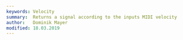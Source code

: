 ```yaml
---
keywords: Velocity
summary:  Returns a signal according to the inputs MIDI velocity
author:   Dominik Mayer
modified: 18.03.2019
---
```


